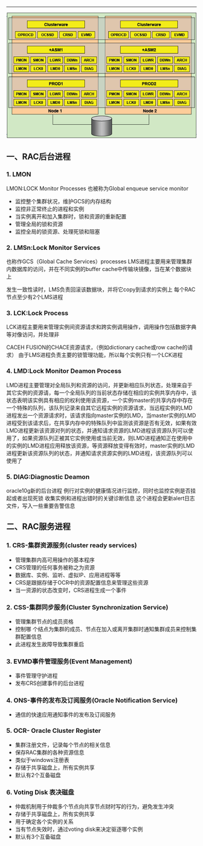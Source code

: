 
<!-- toc -->

* * * * *
![](../images/screenshot_1533098425400.png)
## 一、RAC后台进程
### 1. LMON
LMON:LOCK Monitor Processes 也被称为Global enqueue service monitor
*   监控整个集群状况，维护GCS的内存结构
*   监控非正常终止的进程和实例
*   当实例离开和加入集群时，锁和资源的重新配置
*   管理全局的锁和资源
*   监控全局的锁资源、处理死锁和阻塞


### 2. LMSn:Lock Monitor Services
也称作GCS（Global Cache Services）processes
LMS进程主要用来管理集群内数据库的访问，并在不同实例的buffer cache中传输块镜像，当在某个数据块上

发生一致性读时，LMS负责回滚该数据块，并将它copy到请求的实例上
每个RAC节点至少有2个LMS进程


### 3.  LCK:Lock Process
LCK进程主要用来管理实例间资源请求和跨实例调用操作，调用操作包括数据字典等对像访问，并处理非

CACEH FUSION的CHACE资源请求，（例如dictionary cache或row cache的请求）
由于LMS进程负责主要的锁管理功能，所以每个实例只有一个LCK进程

### 4. LMD:Lock Monitor Deamon Process
LMD进程主要管理对全局队列和资源的访问，并更新相应队列状态，处理来自于其它实例的资源请，每一个全局队列的当前状态存储在相应的实例共享内存中，该状态表明该实例具有相应的权利使用该资源，一个实例master的共享内存中存在一个特殊的队列，该队列记录来自其它远程实例的资源请求，当远程实例的LMD进程发出一个资源请求时，该请求指向master实例的LMD，当master实例的LMD进程受到该请求后，在共享内存中的特殊队列中监测该资源是否有无效，如果有效LMD进程更新该资源对列的状态，并通知请求资源的LMD进程该资源队列可以使用了，如果资源队列正被其它实例使用或当前无效，则LMD进程通知正在使用中的实例的LMD进程应用释放该资源，等资源释放变得有效时，master实例的LMD进程更新该资源队列的状态，并通知请求资源实例的LMD进程，该资源队列可以使用了


### 5. DIAG:Diagnostic Deamon
  oracle10g新的后台进程
  例行对实例的健康情况进行监控，同时也监控实例是否挂起或者出现死锁
  收集实例和进程出错时的关键诊断信息
  这个进程会更新alert日志文件，写入一些重要告警信息
## 二、RAC服务进程
### 1. CRS-集群资源服务(cluster ready services)
* 管理集群内高可用操作的基本程序
* CRS管理的任何事务被称之为资源
* 数据库、实例、监听、虚拟IP、应用进程等等
* CRS是跟据存储于OCR中的资源配置信息来管理这些资源
* 当一资源的状态改变时，CRS进程生成一个事件

### 2. CSS-集群同步服务(Cluster Synchronization Service)
* 管理集群节点的成员资格
* 控制哪 个结点为集群的成员、节点在加入或离开集群时通知集群成员来控制集群配置信息
* 此进程发生故障导致集群重启

### 3. EVMD事件管理服务(Event Management)
* 事件管理守护进程
* 发布CRS创建事件的后台进程

### 4. ONS-事件的发布及订阅服务(Oracle Notification Service)
* 通信的快速应用通知事件的发布及订阅服务

### 5. OCR- Oracle Cluster Register
* 集群注册文件，记录每个节点的相关信息
* 保存RAC集群的各种资源信息
* 类似于windows注册表
* 存储于共享磁盘上，所有实例共享
* 默认有2个互备磁盘

### 6. Voting Disk 表决磁盘
* 仲裁机制用于仲裁多个节点向共享节点财时写的行为，避免发生冲突
* 存储于共享磁盘上，所有实例共享
* 用于确定各个实例的关系
* 当有节点失效时，通过voting disk来决定驱逐哪个实例
* 默认有3个互备磁盘
